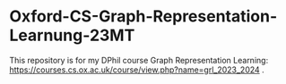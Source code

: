 # Oxford-CS-Graph-Representation-Learnung-23MT
This repository is for my DPhil course Graph Representation Learning: https://courses.cs.ox.ac.uk/course/view.php?name=grl_2023_2024 .
